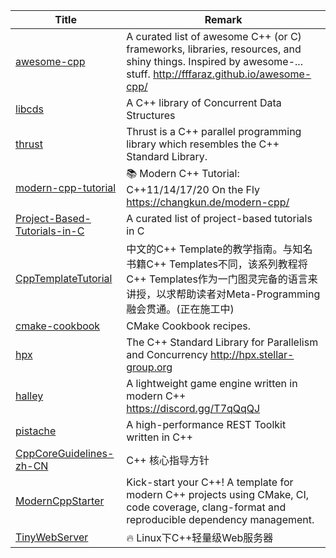 | Title                             | Remark |
| --------- | ------ |
|[awesome-cpp](https://github.com/fffaraz/awesome-cpp)|A curated list of awesome C++ (or C) frameworks, libraries, resources, and shiny things. Inspired by awesome-... stuff. http://fffaraz.github.io/awesome-cpp/|
|[libcds](https://github.com/khizmax/libcds)|A C++ library of Concurrent Data Structures|
|[thrust](https://github.com/thrust/thrust)|Thrust is a C++ parallel programming library which resembles the C++ Standard Library.|
|[modern-cpp-tutorial](https://github.com/changkun/modern-cpp-tutorial)|📚 Modern C++ Tutorial: C++11/14/17/20 On the Fly https://changkun.de/modern-cpp/|
|[Project-Based-Tutorials-in-C](https://github.com/rby90/Project-Based-Tutorials-in-C)|A curated list of project-based tutorials in C|
|[CppTemplateTutorial](https://github.com/wuye9036/CppTemplateTutorial)|中文的C++ Template的教学指南。与知名书籍C++ Templates不同，该系列教程将C++ Templates作为一门图灵完备的语言来讲授，以求帮助读者对Meta-Programming融会贯通。(正在施工中)|
|[cmake-cookbook](https://github.com/dev-cafe/cmake-cookbook)|CMake Cookbook recipes.|
|[hpx](https://github.com/STEllAR-GROUP/hpx)|The C++ Standard Library for Parallelism and Concurrency http://hpx.stellar-group.org|
|[halley](https://github.com/amzeratul/halley)|A lightweight game engine written in modern C++ https://discord.gg/T7qQqQJ|
|[pistache](https://github.com/oktal/pistache)|A high-performance REST Toolkit written in C++|
|[CppCoreGuidelines-zh-CN](https://github.com/lynnboy/CppCoreGuidelines-zh-CN/blob/master/CppCoreGuidelines-zh-CN.md)|C++ 核心指导方针|
|[ModernCppStarter](https://github.com/TheLartians/ModernCppStarter)|Kick-start your C++! A template for modern C++ projects using CMake, CI, code coverage, clang-format and reproducible dependency management.|
|[TinyWebServer](https://github.com/qinguoyi/TinyWebServer)|🔥 Linux下C++轻量级Web服务器|